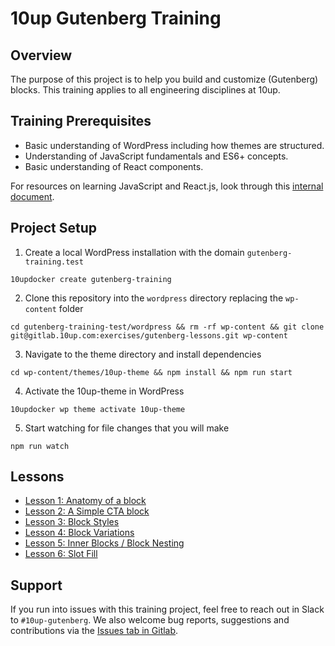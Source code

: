 # 10up Gutenberg Training

## Overview
The purpose of this project is to help you build and customize (Gutenberg) blocks. This training applies to all engineering disciplines at 10up.


## Training Prerequisites
* Basic understanding of WordPress including how themes are structured.
* Understanding of JavaScript fundamentals and ES6+ concepts.
* Basic understanding of React components.

For resources on learning JavaScript and React.js, look through this [internal document](https://internal.10up.com/docs/javascript-tutorials/).


## Project Setup
1. Create a local WordPress installation with the domain `gutenberg-training.test`
```
10updocker create gutenberg-training
```
2. Clone this repository into the `wordpress` directory replacing the `wp-content` folder
```
cd gutenberg-training-test/wordpress && rm -rf wp-content && git clone git@gitlab.10up.com:exercises/gutenberg-lessons.git wp-content
```
3. Navigate to the theme directory and install dependencies
```
cd wp-content/themes/10up-theme && npm install && npm run start
```
4. Activate the 10up-theme in WordPress
```
10updocker wp theme activate 10up-theme
```
5. Start watching for file changes that you will make
```
npm run watch
```


## Lessons
* [Lesson 1: Anatomy of a block](./lessons/01-overview.md)
* [Lesson 2: A Simple CTA block](./lessons/02-cta-lesson.md)
* [Lesson 3: Block Styles](./lessons/03-styles.md)
* [Lesson 4: Block Variations](./lessons/04-variations.md)
* [Lesson 5: Inner Blocks / Block Nesting](./lessons/05-inner-blocks.md)
* [Lesson 6: Slot Fill](./lessons/06-slot-fill.md)

## Support
If you run into issues with this training project, feel free to reach out in Slack to `#10up-gutenberg`. We also welcome bug reports, suggestions and contributions via the [Issues tab in Gitlab](https://gitlab.10up.com/exercises/gutenberg-lessons/-/issues).
